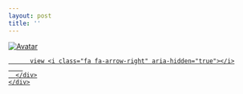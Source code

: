 ```yaml
---
layout: post
title: ''
---
```


<p class="imglist">

<div class="image-container">
  <a href=https://pic.imgdb.cn/item/5e955aa1c2a9a83be59de0b5.jpg"  data-fancybox="images">
    <img src="https://pic.imgdb.cn/item/5e955aa1c2a9a83be59de0f0.jpg" alt="Avatar" class="image" />
    <div class="overlay">
      <div class="text">
        
          view <i class="fa fa-arrow-right" aria-hidden="true"></i>
        
      </div>
    </div>
  </a>
</div>









<a href="https://pic.imgdb.cn/item/5e955aa1c2a9a83be59de0b5.jpg" data-fancybox="images"><img src="" /></a>
<a href="https://pic.imgdb.cn/item/5e955aa1c2a9a83be59de0ba.jpg" data-fancybox="images"><img src="" /></a>
<a href="https://pic.imgdb.cn/item/5e955aa1c2a9a83be59de0bc.jpg" data-fancybox="images"><img src="" /></a>
<a href="https://pic.imgdb.cn/item/5e955aa1c2a9a83be59de0c0.jpg" data-fancybox="images"><img src="" /></a>
<a href="https://pic.imgdb.cn/item/5e955aa1c2a9a83be59de0c6.jpg" data-fancybox="images"><img src="" /></a>
<a href="https://pic.imgdb.cn/item/5e955aa1c2a9a83be59de0c9.jpg" data-fancybox="images"><img src="" /></a>
<a href="https://pic.imgdb.cn/item/5e955aa1c2a9a83be59de0ce.jpg" data-fancybox="images"><img src="" /></a>
<a href="https://pic.imgdb.cn/item/5e955aa1c2a9a83be59de0d0.jpg" data-fancybox="images"><img src="" /></a>
<a href="https://pic.imgdb.cn/item/5e955aa1c2a9a83be59de0d3.jpg" data-fancybox="images"><img src="" /></a>
<a href="https://pic.imgdb.cn/item/5e955aa1c2a9a83be59de0d9.jpg" data-fancybox="images"><img src="" /></a>
<a href="https://pic.imgdb.cn/item/5e955aa1c2a9a83be59de0db.jpg" data-fancybox="images"><img src="" /></a>
<a href="https://pic.imgdb.cn/item/5e955aa1c2a9a83be59de0dd.jpg" data-fancybox="images"><img src="" /></a>
<a href="https://pic.imgdb.cn/item/5e955aa1c2a9a83be59de0e0.jpg" data-fancybox="images"><img src="" /></a>
<a href="https://pic.imgdb.cn/item/5e955aa1c2a9a83be59de0e5.jpg" data-fancybox="images"><img src="" /></a>
<a href="https://pic.imgdb.cn/item/5e955aa1c2a9a83be59de0e8.jpg" data-fancybox="images"><img src="" /></a>
<a href="https://pic.imgdb.cn/item/5e955aa1c2a9a83be59de0ec.jpg" data-fancybox="images"><img src="" /></a>
<a href="https://pic.imgdb.cn/item/5e955aa1c2a9a83be59de0f0.jpg" data-fancybox="images"><img src="" /></a>
<a href="https://pic.imgdb.cn/item/5e955aa1c2a9a83be59de0f3.jpg" data-fancybox="images"><img src="" /></a>
<a href="https://pic.imgdb.cn/item/5e955ad6c2a9a83be59e057a.jpg" data-fancybox="images"><img src="" /></a>
<a href="https://pic.imgdb.cn/item/5e955ad6c2a9a83be59e057d.jpg" data-fancybox="images"><img src="" /></a>
<a href="https://pic.imgdb.cn/item/5e955ad6c2a9a83be59e0580.jpg" data-fancybox="images"><img src="" /></a>
<a href="https://pic.imgdb.cn/item/5e955ad6c2a9a83be59e0584.jpg" data-fancybox="images"><img src="" /></a>
<a href="https://pic.imgdb.cn/item/5e955ad6c2a9a83be59e0587.jpg" data-fancybox="images"><img src="" /></a>
<a href="https://pic.imgdb.cn/item/5e955ad6c2a9a83be59e058b.jpg" data-fancybox="images"><img src="" /></a>
<a href="https://pic.imgdb.cn/item/5e955ad6c2a9a83be59e058f.jpg" data-fancybox="images"><img src="" /></a>
<a href="https://pic.imgdb.cn/item/5e955ad6c2a9a83be59e0591.jpg" data-fancybox="images"><img src="" /></a>
<a href="https://pic.imgdb.cn/item/5e955ad6c2a9a83be59e0594.jpg" data-fancybox="images"><img src="" /></a>
<a href="https://pic.imgdb.cn/item/5e955ad6c2a9a83be59e0596.jpg" data-fancybox="images"><img src="" /></a>
<a href="https://pic.imgdb.cn/item/5e955ad6c2a9a83be59e0598.jpg" data-fancybox="images"><img src="" /></a>
<a href="https://pic.imgdb.cn/item/5e955ad6c2a9a83be59e059b.jpg" data-fancybox="images"><img src="" /></a>
<a href="https://pic.imgdb.cn/item/5e955ad6c2a9a83be59e059d.jpg" data-fancybox="images"><img src="" /></a>
<a href="https://pic.imgdb.cn/item/5e955ad6c2a9a83be59e05a0.jpg" data-fancybox="images"><img src="" /></a>
<a href="https://pic.imgdb.cn/item/5e955ad6c2a9a83be59e05a3.jpg" data-fancybox="images"><img src="" /></a>
<a href="https://pic.imgdb.cn/item/5e955ad6c2a9a83be59e05a7.jpg" data-fancybox="images"><img src="" /></a>
<a href="https://pic.imgdb.cn/item/5e955ad6c2a9a83be59e05a9.jpg" data-fancybox="images"><img src="" /></a>
<a href="https://pic.imgdb.cn/item/5e955ad6c2a9a83be59e05ae.jpg" data-fancybox="images"><img src="" /></a>

</p>
